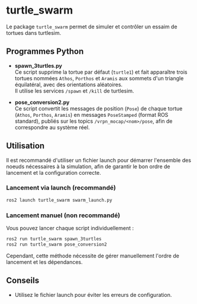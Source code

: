 # turtle_swarm

Le package `turtle_swarm` permet de simuler et contrôler un essaim de tortues dans turtlesim.

## Programmes Python

- **spawn_3turtles.py**  
  Ce script supprime la tortue par défaut (`turtle1`) et fait apparaître trois tortues nommées `Athos`, `Porthos` et `Aramis` aux sommets d'un triangle équilatéral, avec des orientations aléatoires.  
  Il utilise les services `/spawn` et `/kill` de turtlesim.

- **pose_conversion2.py**  
  Ce script convertit les messages de position (`Pose`) de chaque tortue (`Athos`, `Porthos`, `Aramis`) en messages `PoseStamped` (format ROS standard), publiés sur les topics `/vrpn_mocap/<nom>/pose`, afin de correspondre au système réel.

## Utilisation

Il est recommandé d'utiliser un fichier launch pour démarrer l'ensemble des noeuds nécessaires à la simulation, afin de garantir le bon ordre de lancement et la configuration correcte.

### Lancement via launch (recommandé)

```bash
ros2 launch turtle_swarm swarm_launch.py
```

### Lancement manuel (non recommandé)

Vous pouvez lancer chaque script individuellement :

```bash
ros2 run turtle_swarm spawn_3turtles
ros2 run turtle_swarm pose_conversion2
```

Cependant, cette méthode nécessite de gérer manuellement l'ordre de lancement et les dépendances.

## Conseils

- Utilisez le fichier launch pour éviter les erreurs de configuration.


